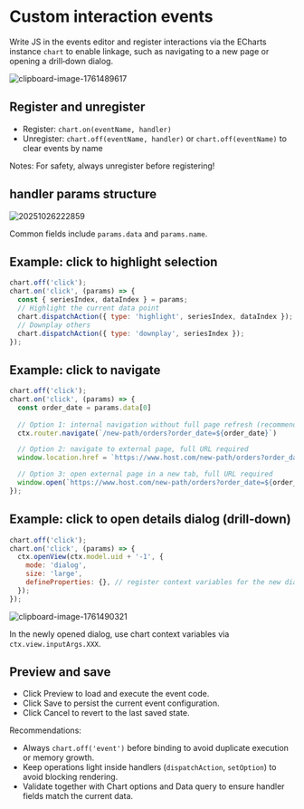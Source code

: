 # Custom interaction events

Write JS in the events editor and register interactions via the ECharts instance `chart` to enable linkage, such as navigating to a new page or opening a drill‑down dialog.

![clipboard-image-1761489617](https://static-docs.nocobase.com/clipboard-image-1761489617.png)

## Register and unregister
- Register: `chart.on(eventName, handler)`
- Unregister: `chart.off(eventName, handler)` or `chart.off(eventName)` to clear events by name

Notes:
For safety, always unregister before registering!

## handler params structure

![20251026222859](https://static-docs.nocobase.com/20251026222859.png)

Common fields include `params.data` and `params.name`.

## Example: click to highlight selection
```js
chart.off('click');
chart.on('click', (params) => {
  const { seriesIndex, dataIndex } = params;
  // Highlight the current data point
  chart.dispatchAction({ type: 'highlight', seriesIndex, dataIndex });
  // Downplay others
  chart.dispatchAction({ type: 'downplay', seriesIndex });
});
```

## Example: click to navigate
```js
chart.off('click');
chart.on('click', (params) => {
  const order_date = params.data[0]
  
  // Option 1: internal navigation without full page refresh (recommended), only need relative path
  ctx.router.navigate(`/new-path/orders?order_date=${order_date}`)

  // Option 2: navigate to external page, full URL required
  window.location.href = `https://www.host.com/new-path/orders?order_date=${order_date}`

  // Option 3: open external page in a new tab, full URL required
  window.open(`https://www.host.com/new-path/orders?order_date=${order_date}`)
});
```

## Example: click to open details dialog (drill‑down)
```js
chart.off('click');
chart.on('click', (params) => {
  ctx.openView(ctx.model.uid + '-1', {
    mode: 'dialog',
    size: 'large',
    defineProperties: {}, // register context variables for the new dialog
  });
});
```

![clipboard-image-1761490321](https://static-docs.nocobase.com/clipboard-image-1761490321.png)

In the newly opened dialog, use chart context variables via `ctx.view.inputArgs.XXX`.

## Preview and save
- Click Preview to load and execute the event code.
- Click Save to persist the current event configuration.
- Click Cancel to revert to the last saved state.

Recommendations:
- Always `chart.off('event')` before binding to avoid duplicate execution or memory growth.
- Keep operations light inside handlers (`dispatchAction`, `setOption`) to avoid blocking rendering.
- Validate together with Chart options and Data query to ensure handler fields match the current data.